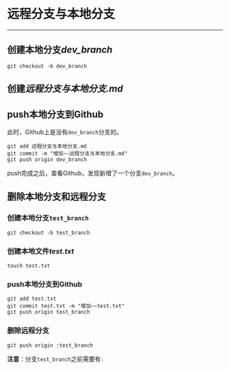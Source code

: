 # 远程分支与本地分支
****
## 创建本地分支*dev_branch*
`git checkout -b dev_branch`
## 创建*远程分支与本地分支.md*

## push本地分支到Github
此时，Github上是没有`dev_branch`分支的。

```
git add 远程分支与本地分支.md
git commit -m "增加——远程分支与本地分支.md"
git push origin dev_branch
```
push完成之后，查看Github，发现新增了一个分支`dev_branch`。

## 删除本地分支和远程分支
### 创建本地分支`test_branch`
`git checkout -b test_branch`
### 创建本地文件*test.txt*
`touch test.txt`
### push本地分支到Github
```
git add test.txt
git commit test.txt -m "增加——test.txt"
git push origin test_branch
```
### 删除远程分支
`git push origin :test_branch`  

**注意**：分支`test_branch`之前需要有`:`
